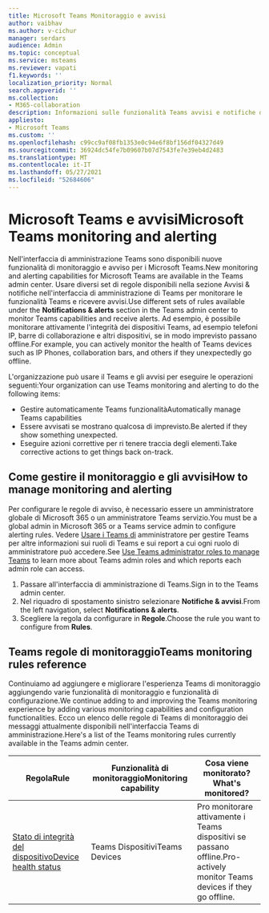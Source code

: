 ```yaml
---
title: Microsoft Teams Monitoraggio e avvisi
author: vaibhav
ms.author: v-cichur
manager: serdars
audience: Admin
ms.topic: conceptual
ms.service: msteams
ms.reviewer: vapati
f1.keywords: ''
localization_priority: Normal
search.appverid: ''
ms.collection:
- M365-collaboration
description: Informazioni sulle funzionalità Teams avvisi e notifiche disponibili nell'Microsoft Teams di amministrazione.
appliesto:
- Microsoft Teams
ms.custom: ''
ms.openlocfilehash: c99cc9af08fb1353e0c94e6f8bf156df04327d49
ms.sourcegitcommit: 36924dc54fe7b09607b07d7543fe7e39eb4d2483
ms.translationtype: MT
ms.contentlocale: it-IT
ms.lasthandoff: 05/27/2021
ms.locfileid: "52684606"
---
```

# <a name="microsoft-teams-monitoring-and-alerting"></a><span data-ttu-id="06232-103">Microsoft Teams e avvisi</span><span class="sxs-lookup"><span data-stu-id="06232-103">Microsoft Teams monitoring and alerting</span></span>

<span data-ttu-id="06232-104">Nell'interfaccia di amministrazione Teams sono disponibili nuove funzionalità di monitoraggio e avviso per i Microsoft Teams.</span><span class="sxs-lookup"><span data-stu-id="06232-104">New monitoring and alerting capabilities for Microsoft Teams are available in the Teams admin center.</span></span> <span data-ttu-id="06232-105">Usare diversi set di  regole disponibili nella sezione Avvisi & notifiche nell'interfaccia di amministrazione di Teams per monitorare le funzionalità Teams e ricevere avvisi.</span><span class="sxs-lookup"><span data-stu-id="06232-105">Use different sets of rules available under the **Notifications & alerts** section in the Teams admin center to monitor Teams capabilities and receive alerts.</span></span> <span data-ttu-id="06232-106">Ad esempio, è possibile monitorare attivamente l'integrità dei dispositivi Teams, ad esempio telefoni IP, barre di collaborazione e altri dispositivi, se in modo imprevisto passano offline.</span><span class="sxs-lookup"><span data-stu-id="06232-106">For example, you can actively monitor the health of Teams devices such as IP Phones, collaboration bars, and others if they unexpectedly go offline.</span></span>  

<span data-ttu-id="06232-107">L'organizzazione può usare il Teams e gli avvisi per eseguire le operazioni seguenti:</span><span class="sxs-lookup"><span data-stu-id="06232-107">Your organization can use Teams monitoring and alerting to do the following items:</span></span>

- <span data-ttu-id="06232-108">Gestire automaticamente Teams funzionalità</span><span class="sxs-lookup"><span data-stu-id="06232-108">Automatically manage Teams capabilities</span></span>
- <span data-ttu-id="06232-109">Essere avvisati se mostrano qualcosa di imprevisto.</span><span class="sxs-lookup"><span data-stu-id="06232-109">Be alerted if they show something unexpected.</span></span>
- <span data-ttu-id="06232-110">Eseguire azioni correttive per ri tenere traccia degli elementi.</span><span class="sxs-lookup"><span data-stu-id="06232-110">Take corrective actions to get things back on-track.</span></span>

## <a name="how-to-manage-monitoring-and-alerting"></a><span data-ttu-id="06232-111">Come gestire il monitoraggio e gli avvisi</span><span class="sxs-lookup"><span data-stu-id="06232-111">How to manage monitoring and alerting</span></span>

 <span data-ttu-id="06232-112">Per configurare le regole di avviso, è necessario essere un amministratore globale di Microsoft 365 o un amministratore Teams servizio.</span><span class="sxs-lookup"><span data-stu-id="06232-112">You must be a global admin in Microsoft 365 or a Teams service admin to configure alerting rules.</span></span> <span data-ttu-id="06232-113">Vedere [Usare i Teams di](../using-admin-roles.md) amministratore per gestire Teams per altre informazioni sui ruoli di Teams e sui report a cui ogni ruolo di amministratore può accedere.</span><span class="sxs-lookup"><span data-stu-id="06232-113">See [Use Teams administrator roles to manage Teams](../using-admin-roles.md) to learn more about Teams admin roles and which reports each admin role can access.</span></span>

1. <span data-ttu-id="06232-114">Passare all'interfaccia di amministrazione di Teams.</span><span class="sxs-lookup"><span data-stu-id="06232-114">Sign in to the Teams admin center.</span></span>
2. <span data-ttu-id="06232-115">Nel riquadro di spostamento sinistro selezionare **Notifiche & avvisi**.</span><span class="sxs-lookup"><span data-stu-id="06232-115">From the left navigation, select **Notifications & alerts**.</span></span>
3. <span data-ttu-id="06232-116">Scegliere la regola da configurare in **Regole**.</span><span class="sxs-lookup"><span data-stu-id="06232-116">Choose the rule you want to configure from **Rules**.</span></span>

## <a name="teams-monitoring-rules-reference"></a><span data-ttu-id="06232-117">Teams regole di monitoraggio</span><span class="sxs-lookup"><span data-stu-id="06232-117">Teams monitoring rules reference</span></span>

<span data-ttu-id="06232-118">Continuiamo ad aggiungere e migliorare l'esperienza Teams di monitoraggio aggiungendo varie funzionalità di monitoraggio e funzionalità di configurazione.</span><span class="sxs-lookup"><span data-stu-id="06232-118">We continue adding to and improving the Teams monitoring experience by adding various monitoring capabilities and configuration functionalities.</span></span> <span data-ttu-id="06232-119">Ecco un elenco delle regole di Teams di monitoraggio dei messaggi attualmente disponibili nell'interfaccia Teams di amministrazione.</span><span class="sxs-lookup"><span data-stu-id="06232-119">Here's a list of the Teams monitoring rules currently available in the Teams admin center.</span></span>


|<span data-ttu-id="06232-120">Regola</span><span class="sxs-lookup"><span data-stu-id="06232-120">Rule</span></span>  |<span data-ttu-id="06232-121">Funzionalità di monitoraggio</span><span class="sxs-lookup"><span data-stu-id="06232-121">Monitoring capability</span></span>|<span data-ttu-id="06232-122">Cosa viene monitorato?</span><span class="sxs-lookup"><span data-stu-id="06232-122">What's monitored?</span></span> |
|---------|---------|---------|
|[<span data-ttu-id="06232-123">Stato di integrità del dispositivo</span><span class="sxs-lookup"><span data-stu-id="06232-123">Device health status</span></span>](device-health-status.md)  |<span data-ttu-id="06232-124">Teams Dispositivi</span><span class="sxs-lookup"><span data-stu-id="06232-124">Teams Devices</span></span> | <span data-ttu-id="06232-125">Pro monitorare attivamente i Teams dispositivi se passano offline.</span><span class="sxs-lookup"><span data-stu-id="06232-125">Pro-actively monitor Teams devices if they go offline.</span></span>|